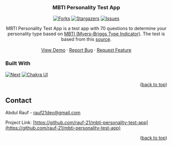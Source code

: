 <!-- PROJECT SHIELDS -->
<!--
*** I'm using markdown "reference style" links for readability.
*** Reference links are enclosed in brackets [ ] instead of parentheses ( ).
*** See the bottom of this document for the declaration of the reference variables
*** for contributors-url, forks-url, etc. This is an optional, concise syntax you may use.
*** https://www.markdownguide.org/basic-syntax/#reference-style-links
-->
<br />

<h3 align="center">MBTI Personality Test App</h3>

<center>

[![Forks][forks-shield]][forks-url]
[![Stargazers][stars-shield]][stars-url]
[![Issues][issues-shield]][issues-url]

</center>

  <p align="center">
    MBTI Personality Test App is a test app with 70 questions to determine your personality type based on 
    <a href="https://en.wikipedia.org/wiki/Myers%E2%80%93Briggs_Type_Indicator">MBTI (Myers–Briggs Type Indicator)</a>. The test is based from this <a href="http://www.lrjj.cn/encrm1.0/public/upload/MBTI-personality-test.pdf">source</a>. 
    <br />
    <br />
    <a href="https://r-21-mbti-personality-test-app.netlify.app">View Demo</a>
    ·
    <a href="https://github.com/rauf-21/mbti-personality-test-app/issues">Report Bug</a>
    ·
    <a href="https://github.com/rauf-21/mbti-personality-test-app/issues">Request Feature</a>
  </p>
</div>

### Built With

[![Next][next.js]][next-url]
[![Chakra UI][chakra-ui.com]][chakra-ui-url]

<p align="right">(<a href="#readme-top">back to top</a>)</p>

## Contact

Abdul Rauf - rauf21dev@gmail.com

Project Link: [https://github.com/rauf-21/mbti-personality-test-app](https://github.com/rauf-21/mbti-personality-test-app)

<p align="right">(<a href="#readme-top">back to top</a>)</p>

<!-- MARKDOWN LINKS & IMAGES -->
<!-- https://www.markdownguide.org/basic-syntax/#reference-style-links -->

[contributors-shield]: https://img.shields.io/github/contributors/rauf-21/mbti-personality-test-app.svg?style=for-the-badge
[contributors-url]: https://github.com/rauf-21/mbti-personality-test-app/graphs/contributors
[forks-shield]: https://img.shields.io/github/forks/rauf-21/mbti-personality-test-app.svg?style=for-the-badge
[forks-url]: https://github.com/rauf-21/mbti-personality-test-app/network/members
[stars-shield]: https://img.shields.io/github/stars/rauf-21/mbti-personality-test-app.svg?style=for-the-badge
[stars-url]: https://github.com/rauf-21/mbti-personality-test-app/stargazers
[issues-shield]: https://img.shields.io/github/issues/rauf-21/mbti-personality-test-app.svg?style=for-the-badge
[issues-url]: https://github.com/rauf-21/mbti-personality-test-app/issues
[license-shield]: https://img.shields.io/github/license/rauf-21/mbti-personality-test-app.svg?style=for-the-badge
[license-url]: https://github.com/rauf-21/mbti-personality-test-app/blob/master/LICENSE.txt
[linkedin-shield]: https://img.shields.io/badge/-LinkedIn-black.svg?style=for-the-badge&logo=linkedin&colorB=555
[linkedin-url]: https://linkedin.com/in/linkedin_username
[product-screenshot]: images/screenshot.png
[next.js]: https://img.shields.io/badge/next.js-000000?style=for-the-badge&logo=nextdotjs&logoColor=white
[next-url]: https://nextjs.org/
[chakra-ui.com]: https://img.shields.io/badge/chakra--ui-46c7c1?style=for-the-badge&logo=chakra-ui&logoColor=white
[chakra-ui-url]: https://chakra-ui.com/
